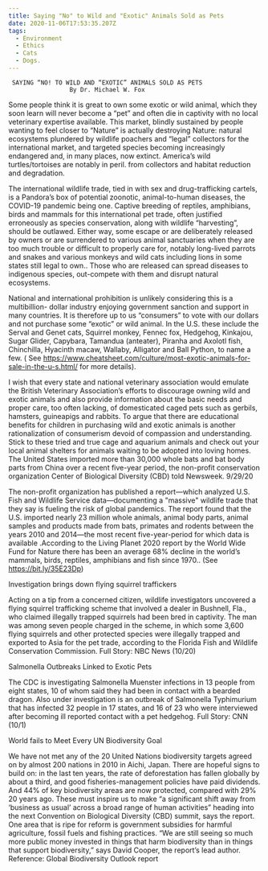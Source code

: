 ```yaml
---
title: Saying "No" to Wild and "Exotic" Animals Sold as Pets
date: 2020-11-06T17:53:35.207Z
tags:
  - Environment
  - Ethics
  - Cats
  - Dogs.
---
```

     SAYING “NO! TO WILD AND “EXOTIC” ANIMALS SOLD AS PETS
                     By Dr. Michael W. Fox 
Some people think it is great to own some exotic or wild animal, which they soon learn will never become a “pet” and often die in captivity with no local veterinary expertise available. This market, blindly sustained by people wanting to feel closer to “Nature” is actually destroying Nature: natural ecosystems plundered by wildlife poachers and “legal” collectors for the international market, and targeted species becoming increasingly endangered and, in many places, now extinct. America’s wild turtles/tortoises are notably in peril. from collectors and habitat reduction and degradation.

The international wildlife trade, tied in with sex and drug-trafficking cartels, is a Pandora’s box of potential zoonotic, animal-to-human diseases, the COVID-19 pandemic being one. 
Captive breeding of reptiles, amphibians, birds and mammals for this international pet trade, often justified erroneously as species conservation, along with wildlife “harvesting”, should be outlawed. Either way, some escape or are deliberately released by owners or are surrendered to various animal sanctuaries when they are too much trouble or difficult to properly care for, notably long-lived parrots and snakes and various monkeys and wild cats including lions in some states still legal to own.. Those who are released can spread diseases to indigenous species, out-compete with them and disrupt natural ecosystems.

National and international prohibition is unlikely considering this is a multibillion- dollar industry enjoying government sanction and support in many countries. It is therefore up to us “consumers” to vote with our dollars and not purchase some “exotic” or wild animal. In the U.S. these include the Serval and Genet cats, Squirrel monkey, Fennec fox, Hedgehog, Kinkajou, Sugar Glider, Capybara, Tamandua (anteater), Piranha and Axolotl fish, Chinchilla, Hyacinth macaw, Wallaby, Alligator and Ball Python, to name a few. ( See https://www.cheatsheet.com/culture/most-exotic-animals-for-sale-in-the-u-s.html/ for more details).

I wish that every state and national veterinary association would emulate the British Veterinary Association’s efforts to discourage owning wild and exotic animals and also provide information about the basic needs and proper care, too often lacking, of domesticated caged pets such as gerbils, hamsters, guineapigs and rabbits. To argue that there are educational benefits for children in purchasing wild and exotic animals is another rationalization of consumerism devoid of compassion and understanding. Stick to these tried and true cage and aquarium animals and check out your local animal shelters for animals waiting to be adopted into loving homes. 
The United States imported more than 30,000 whole bats and bat body parts from China over a recent five-year period, the non-profit conservation organization Center of Biological Diversity (CBD) told Newsweek.  9/29/20

The non-profit organization has published a report—which analyzed U.S. Fish and Wildlife Service data—documenting a "massive" wildlife trade that they say is fueling the risk of global pandemics. The report found that the U.S. imported nearly 23 million whole animals, animal body parts, animal samples and products made from bats, primates and rodents between the years 2010 and 2014—the most recent five-year-period for which data is available .According to the Living Planet 2020 report by the World Wide Fund for Nature there has been an average 68% decline in the world’s mammals, birds, reptiles, amphibians and fish since 1970.. (See https://bit.ly/35E23Dp) 

Investigation brings down flying squirrel traffickers

Acting on a tip from a concerned citizen, wildlife investigators uncovered a flying squirrel trafficking scheme that involved a dealer in Bushnell, Fla., who claimed illegally trapped squirrels had been bred in captivity. The man was among seven people charged in the scheme, in which some 3,600 flying squirrels and other protected species were illegally trapped and exported to Asia for the pet trade, according to the Florida Fish and Wildlife Conservation Commission. Full Story: NBC News (10/20) 


Salmonella Outbreaks Linked to Exotic Pets

The CDC is investigating Salmonella Muenster infections in 13 people from eight states, 10 of whom said they had been in contact with a bearded dragon. Also under investigation is an outbreak of Salmonella Typhimurium that has infected 32 people in 17 states, and 16 of 23 who were interviewed after becoming ill reported contact with a pet hedgehog. Full Story: CNN (10/1)

World fails to Meet Every UN Biodiversity Goal

We have not met any of the 20 United Nations biodiversity targets agreed on by almost 200 nations in 2010 in Aichi, Japan. There are hopeful signs to build on: in the last ten years, the rate of deforestation has fallen globally by about a third, and good fisheries-management policies have paid dividends. And 44% of key biodiversity areas are now protected, compared with 29% 20 years ago. These must inspire us to make “a significant shift away from ‘business as usual’ across a broad range of human activities” heading into the next Convention on Biological Diversity (CBD) summit, says the report. One area that is ripe for reform is government subsidies for harmful agriculture, fossil fuels and fishing practices. “We are still seeing so much more public money invested in things that harm biodiversity than in things that support biodiversity,” says David Cooper, the report’s lead author. Reference: Global Biodiversity Outlook report

